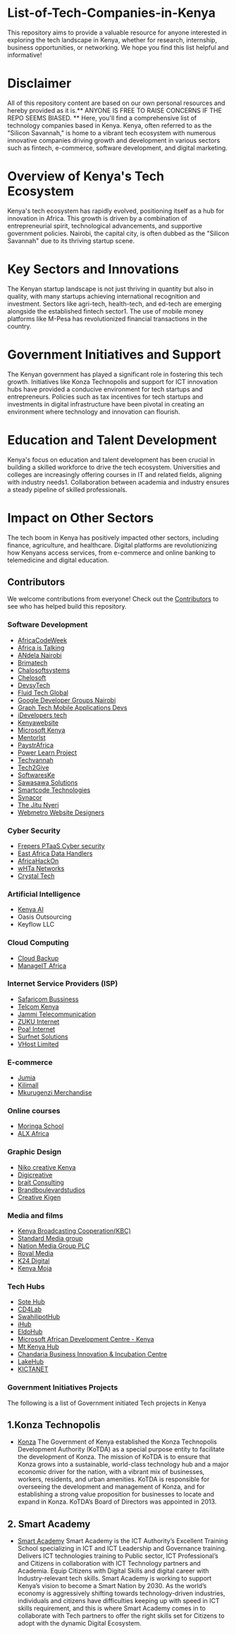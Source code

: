 # List-of-Tech-Companies-in-Kenya
This repository aims to provide a valuable resource for anyone interested in exploring the tech landscape in Kenya, whether for research, internship, business opportunities, or networking. We hope you find this list helpful and informative!

# Disclaimer 
All of this repository content are based on our own personal resources and hereby provided as it is.** ANYONE IS FREE TO RAISE CONCERNS IF THE REPO SEEMS BIASED. ** Here, you'll find a comprehensive list of technology companies based in Kenya. Kenya, often referred to as the "Silicon Savannah," is home to a vibrant tech ecosystem with numerous innovative companies driving growth and development in various sectors such as fintech, e-commerce, software development, and digital marketing.


# Overview of Kenya's Tech Ecosystem
Kenya's tech ecosystem has rapidly evolved, positioning itself as a hub for innovation in Africa. This growth is driven by a combination of entrepreneurial spirit, technological advancements, and supportive government policies. Nairobi, the capital city, is often dubbed as the "Silicon Savannah" due to its thriving startup scene.

# Key Sectors and Innovations
The Kenyan startup landscape is not just thriving in quantity but also in quality, with many startups achieving international recognition and investment. Sectors like agri-tech, health-tech, and ed-tech are emerging alongside the established fintech sector1. The use of mobile money platforms like M-Pesa has revolutionized financial transactions in the country.

# Government Initiatives and Support
The Kenyan government has played a significant role in fostering this tech growth. Initiatives like Konza Technopolis and support for ICT innovation hubs have provided a conducive environment for tech startups and entrepreneurs. Policies such as tax incentives for tech startups and investments in digital infrastructure have been pivotal in creating an environment where technology and innovation can flourish.

# Education and Talent Development
Kenya's focus on education and talent development has been crucial in building a skilled workforce to drive the tech ecosystem. Universities and colleges are increasingly offering courses in IT and related fields, aligning with industry needs1. Collaboration between academia and industry ensures a steady pipeline of skilled professionals.

# Impact on Other Sectors
The tech boom in Kenya has positively impacted other sectors, including finance, agriculture, and healthcare. Digital platforms are revolutionizing how Kenyans access services, from e-commerce and online banking to telemedicine and digital education.


## Contributors

We welcome contributions from everyone! Check out the [Contributors](https://github.com/wekesaryan/List-Of-Tech-Companies-in-Kenya/graphs/contributors) to see who has helped build this repository.



### Software Development

- [AfricaCodeWeek](https://africacodeweek.org/)
- [Africa is Talking](https://community.africastalking.com/)
- [ANdela Nairobi](https://www.andela.com/)
- [Brimatech](https://www.brimmatech.co.ke/)
- [Chalosoftsystems](https://chalosoftsystems.co.ke/)
- [Chelosoft](https://chalosoftsystems.co.ke/)
- [DevsyTech](https://devsytech.com/)
- [Fluid Tech Global](https://fluidtechglobal.com/)
- [Google Developer Groups Nairobi](https://gdg.community.dev/gdg-nairobi/)
- [Graph Tech Mobile Applications Devs](https://graph.co.ke/)
- [iDevelopers tech](https://idevelopertechnologies.co.ke/)
- [Kenyawebsite](https://kenyawebsite.com/)
- [Microsoft Kenya](https://www.microsoft.com/en-us/contact_en-ke.aspx)
- [Mentorlst](https://mentorlst.com/dashboard)
- [PaystrAfrica](https://paystarafrica.com/)
- [Power Learn Project](https://powerlearnprojectafrica.org/)
- [Techvannah](https://techvannah.com/)
- [Tech2Give](https://teach2give.com/#)
- [SoftwaresKe](https://www.softwareske.com/)
- [Sawasawa Solutions](https://sawasawa.com/)
- [Smartcode Technologies](https://www.smartcode.co.ke/)
- [Synacor](https://www.synacor.co.ke/)
- [The Jitu Nyeri](https://thejitu.com/)
- [Webmetro Website Designers](https://webmetro.co.ke/)


### Cyber Security

 - [Frepers PTaaS Cyber security](https://frepers.co.ke/)
 - [East Africa Data Handlers](https://eadatahandlers.co.ke/)
 - [AfricaHackOn](https://africahackon.com/)
 - [wHTa Networks](https://whtanetworks.com/)
 - [Crystal Tech](https://crystaltech.co.ke/)



### Artificial Intelligence

 - [Kenya AI](https://kenya.ai/)
 - Oasis Outsourcing
 - Keyflow LLC


### Cloud Computing

- [Cloud Backup](https://cloudbackup.co.ke/)
- [ManageIT Africa](https://manageitafrica.com/)


### Internet Service Providers (ISP)

- [Safaricom Bussiness](https://www.safaricom.co.ke/)
- [Telcom Kenya](https://telkom.co.ke/)
- [Jammi Telecommunication](https://jtl.co.ke/)
- [ZUKU Internet](https://zuku.co.ke/triple-play/)
- [Poa! Internet](https://poa.co.ke/)
- [Surfnet Solutions](https://surfnetsolution.com/)
- [VHost Limited](https://vhost.bz/)


### E-commerce

- [Jumia](https://www.jumia.co.ke)
- [Kilimall](https://www.kilimall.co.ke/)
- [Mkurugenzi Merchandise](https://mkurugenzi.co.ke/)

### Online courses

 - [Moringa School](https://moringaschool.com/)
 - [ALX Africa](https://www.alxafrica.com/programmes/)


### Graphic Design

 - [Niko creative Kenya](https://www.nikocreative.co.ke/)
 - [Digicreative](https://digicreative.co.ke/)
 - [brait Consulting](https://braitconsulting.com/)
 - [Brandboulevardstudios](https://brandboulevardstudios.com/)
 - [Creative Kigen](https://creativekigen.com/)


### Media and films
 - [Kenya Broadcasting Cooperation(KBC)](https://kbctv.co.ke/)
 - [Standard Media group](https://www.standardmedia.co.ke/)
 - [Nation Media Group PLC](https://www.nationmedia.com/)
 - [Royal Media](https://royalmedia.co.ke/)
 - [K24 Digital](https://k24.digital/)
 - [Kenya Moja](https://www.kenyamoja.com/)
   


### Tech Hubs
 - [Sote Hub](https://www.sotehub.com/)
 - [CD4Lab](https://computerscience.uonbi.ac.ke/)
 - [SwahilipotHub](https://www.swahilipothub.co.ke)
 - [iHub](https://ihub.co.ke/)
 - [EldoHub](https://eldohub.co.ke/)
 - [Microsoft African Development Centre - Kenya](https://www.microsoft.com/madc)
 - [Mt Kenya Hub](https://mtkenyahub.com/ea/)
 - [Chandaria Business Innovation & Incubation Centre](https://www.ku.ac.ke/iiuil/)
 - [LakeHub](https://www.lakehub.co.ke/)
 - [KICTANET](https://www.kictanet.or.ke/)
    


### Government Initiatives Projects

The following is a list of Government initiated Tech projects in Kenya


## 1.Konza Technopolis
- [Konza](https://konza.go.ke/)
The Government of Kenya established the Konza Technopolis Development Authority (KoTDA) as a special purpose entity to facilitate the development of Konza. The mission of KoTDA is to ensure that Konza grows into a sustainable, world-class technology hub and a major economic driver for the nation, with a vibrant mix of businesses, workers, residents, and urba​​n amenities. KoTDA is responsible for overseeing the development and management of Konza, and for establishing a strong value proposition for businesses to locate and expand in Konza. KoTDA’s Board of Directors was appointed in 2013.

 ## 2. Smart Academy
 - [Smart Academy](https://www.smartacademy.go.ke/)
Smart Academy is the ICT Authority’s Excellent Training School specializing in ICT and ICT Leadership and Governance training. Delivers ICT technologies training to Public sector, ICT Professional’s and Citizens in collaboration with ICT Technology partners and Academia. Equip Citizens with Digital Skills and digital career with Industry-relevant tech skills.
Smart Academy is working to support Kenya’s vision to become a Smart Nation by 2030. As the world’s economy is aggressively shifting towards technology-driven industries, individuals and citizens have difficulties keeping up with speed in ICT skills requirement, and this is where Smart Academy comes in to collaborate with Tech partners to offer the right skills set for Citizens to adopt with the dynamic Digital Ecosystem.
 








